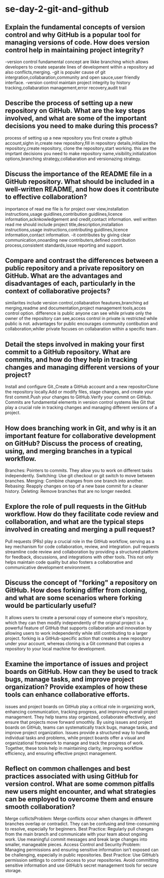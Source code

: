 # se-day-2-git-and-github
## Explain the fundamental concepts of version control and why GitHub is a popular tool for managing versions of code. How does version control help in maintaining project integrity?
-version control fundamental concept are likke branching which allows developers to create separate lines of development within a repository ad also conflicts,merging.
-git is populer cause of git intergration,collabaration,community and open sauce,user friendly interface.
-version control maintain project integrity by history tracking,collabaration management,error recovery,audit trail

## Describe the process of setting up a new repository on GitHub. What are the key steps involved, and what are some of the important decisions you need to make during this process?
process of setting up a new repository you first create a github account,sighn in,create new repository,fill in repository details,initialize the repository,create repository,
clone the repository,start working.
this are the imprtant decisions  you need to make repository name,visibility,initialization options,branching strategy,collabaration and versionazing strategy.


## Discuss the importance of the README file in a GitHub repository. What should be included in a well-written README, and how does it contribute to effective collaboration?
importance of read me file is for project over view,installation instructions,usage guidlines,contribution guidlines,licence information,acknkowledgement and credit,contact information.
well written read me should include project title,description,installation instructions,usage instructions,contributing guidlines,licence information,contact information.
-it contributes by giving clear communication,onoarding new contributers,defined contribution process,consistent standards,issue reporting and support.

## Compare and contrast the differences between a public repository and a private repository on GitHub. What are the advantages and disadvantages of each, particularly in the context of collaborative projects?
similarites include version control,collabaration feautures,branching ad merging,readme and documentation,project management tools,acces control option.
difference is public anyone can see while private only the owner of the repository can see,access control in private is restricted while public is not.
advantages for public encourages community contibution and collaboration,whiler private focuses on collabaration within a specific team .

## Detail the steps involved in making your first commit to a GitHub repository. What are commits, and how do they help in tracking changes and managing different versions of your project?
Install and configure Git.,Create a GitHub account and a new repositorClone the repository locally.Add or modify files, stage changes, and create your first commit.Push your changes to GitHub.Verify your commit on GitHub.
Commits are fundamental elements in version control systems like Git that play a crucial role in tracking changes and managing different versions of a project.
## How does branching work in Git, and why is it an important feature for collaborative development on GitHub? Discuss the process of creating, using, and merging branches in a typical workflow.
Branches: Pointers to commits. They allow you to work on different tasks independently.
Switching: Use git checkout or git switch to move between branches.
Merging: Combine changes from one branch into another.
Rebasing: Reapply changes on top of a new base commit for a cleaner history.
Deleting: Remove branches that are no longer needed.
## Explore the role of pull requests in the GitHub workflow. How do they facilitate code review and collaboration, and what are the typical steps involved in creating and merging a pull request?
Pull requests (PRs) play a crucial role in the GitHub workflow, serving as a key mechanism for code collaboration, review, and integration.
pull requests streamline code review and collaboration by providing a structured platform for feedback, discussions, and integrations with other tools. This not only helps maintain code quality but also fosters a collaborative and communicative development environment.

## Discuss the concept of "forking" a repository on GitHub. How does forking differ from cloning, and what are some scenarios where forking would be particularly useful?
 It allows users to create a personal copy of someone else's repository, which they can then modify independently of the original project
 is a powerful feature of GitHub that supports collaboration and innovation by allowing users to work independently while still contributing to a larger project.
  forking is a GitHub-specific action that creates a new repository under your account, whereas cloning is a Git command that copies a repository to your local machine for development.
  
## Examine the importance of issues and project boards on GitHub. How can they be used to track bugs, manage tasks, and improve project organization? Provide examples of how these tools can enhance collaborative efforts.
 issues and project boards on GitHub play a critical role in organizing work, enhancing communication, tracking progress, and improving overall project management. They help teams stay organized, collaborate effectively, and ensure that projects move forward smoothly.
 By using issues and project boards on GitHub, teams can systematically track bugs, manage tasks, and improve project organization. Issues provide a structured way to handle individual tasks and problems, while project boards offer a visual and organizational framework to manage and track the progress of work. Together, these tools help in maintaining clarity, improving workflow efficiency, and ensuring effective project management.
 
## Reflect on common challenges and best practices associated with using GitHub for version control. What are some common pitfalls new users might encounter, and what strategies can be employed to overcome them and ensure smooth collaboration?
Merge coflictsProblem: Merge conflicts occur when changes in different branches overlap or contradict. They can be confusing and time-consuming to resolve, especially for beginners.
Best Practice: Regularly pull changes from the main branch and communicate with your team about ongoing work. Use meaningful commit messages and break large changes into smaller, manageable pieces.
Access Control and Security:Problem: Managing permissions and ensuring sensitive information isn’t exposed can be challenging, especially in public repositories.
Best Practice: Use GitHub’s permission settings to control access to your repositories. Avoid committing sensitive information and use GitHub’s secret management tools for secure storage.

